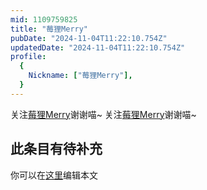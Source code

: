 ```yaml
---
mid: 1109759825
title: "莓狸Merry"
pubDate: "2024-11-04T11:22:10.754Z"
updatedDate: "2024-11-04T11:22:10.754Z"
profile:
  {
    Nickname: ["莓狸Merry"],
  }
---
```


关注[莓狸Merry](https://space.bilibili.com/1109759825)谢谢喵~ 关注[莓狸Merry](https://space.bilibili.com/1109759825)谢谢喵~

## 此条目有待补充
你可以在[这里](https://github.com/Yuhanawa/VTuber.ICU-Content/edit/master/v/莓狸Merry/index.md)编辑本文
